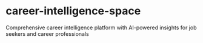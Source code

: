 # career-intelligence-space
Comprehensive career intelligence platform with AI-powered insights for job seekers and career professionals














